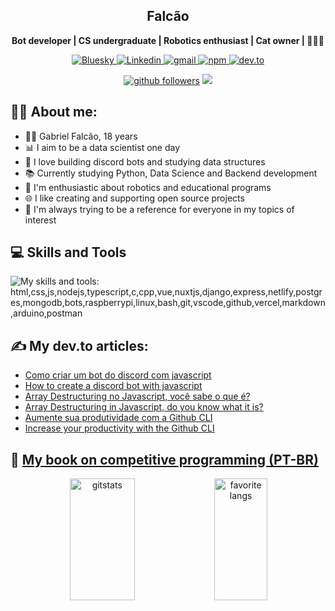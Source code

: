 <h2 align="center"> Falcão </h1>

<p align="center">
    <b>Bot developer | CS undergraduate | Robotics enthusiast | Cat owner | 🐍🤖🐱</b>
</p>

<p align="center">
    <a href="https://bsky.app/profile/falcao-g.bsky.social">
        <img alt="Bluesky" src="https://img.shields.io/badge/bluesky-%231DA1F2.svg?style=for-the-badge&logo=bluesky&logoColor=white">
    </a>
    <a href="https://www.linkedin.com/in/falcao-g">
        <img alt="Linkedin" src="https://img.shields.io/badge/LinkedIn-307cc5?style=for-the-badge&logo=linkedin&logoColor=white"/>
    </a>
    <a href="mailto:gabriel.p.falcao50@gmail.com">
        <img alt="gmail" src="https://img.shields.io/badge/Gmail-D14836?style=for-the-badge&logo=gmail&logoColor=white"/>
    </a>
    <a href="https://www.npmjs.com/~falcao_g">
        <img alt="npm" src="https://img.shields.io/badge/NPM-%23000000.svg?style=for-the-badge&logo=npm&logoColor=white"/>
    </a>
     <a href="https://dev.to/falcao_g">
       <img alt="dev.to" src="https://img.shields.io/badge/dev.to-%2308090A.svg?&style=for-the-badge&logo=dev.to&logoColor=white"/>
     </a>
</p>

<div align="center">
    <a href="https://github/falcao-g"><img alt="github followers" src="https://img.shields.io/github/followers/falcao-g?color=181717&logo=github&style=for-the-badge&label=github" /></a>
    <img src="https://komarev.com/ghpvc/?username=falcao-g&style=for-the-badge"/>
</div>

## **🐱‍💻 About me:**
* 👨‍💻 Gabriel Falcão, 18 years
* 📊 I aim to be a data scientist one day
* 🤖 I love building discord bots and studying data structures
* 📚 Currently studying Python, Data Science and Backend development
* 🧠 I'm enthusiastic about robotics and educational programs
* 🌐 I like creating and supporting open source projects
* 💜 I'm always trying to be a reference for everyone in my topics of interest

## 💻 Skills and Tools

![My skills and tools: html,css,js,nodejs,typescript,c,cpp,vue,nuxtjs,django,express,netlify,postgres,mongodb,bots,raspberrypi,linux,bash,git,vscode,github,vercel,markdown,arduino,postman](https://skillicons.dev/icons?i=py,html,css,js,nodejs,typescript,c,cpp,vue,nuxtjs,django,express,netlify,postgres,mongodb,bots,raspberrypi,linux,bash,git,vscode,github,vercel,markdown,arduino,postman&theme=dark&perline=13)

## ✍️ **My dev.to articles:**

- [Como criar um bot do discord com javascript](https://dev.to/falcao_g/como-criar-um-bot-do-discord-com-javascript-19im)
- [How to create a discord bot with javascript](https://dev.to/falcao_g/how-to-create-a-discord-bot-with-javascript-f61)
- [Array Destructuring no Javascript, você sabe o que é?](https://dev.to/falcao_g/array-destructuring-no-javascript-voce-sabe-o-que-e-1m6o)
- [Array Destructuring in Javascript, do you know what it is?](https://dev.to/falcao_g/array-destructuring-in-javascript-do-you-know-what-it-is-1k4j)
- [Aumente sua produtividade com a Github CLI](https://dev.to/falcao_g/aumente-sua-produtividade-com-a-github-cli-2969)
- [Increase your productivity with the Github CLI](https://dev.to/falcao_g/increase-your-productivity-with-the-github-cli-8ia)

## 🧠 [My book on competitive programming (PT-BR)](https://facompetindo.gitbook.io/programacao-competitiva/) 

<div align="center">
   <img width="45.5%" height="195px" alt=gitstats src="https://github-readme-stats.vercel.app/api?username=falcao-g&theme=synthwave">
   <img width="41%" height="195px" alt="favorite langs" src="https://github-readme-stats.vercel.app/api/top-langs/?username=falcao-g&layout=compact&lang_count=6&hide=jupyter%20notebook&theme=synthwave">
</div>

